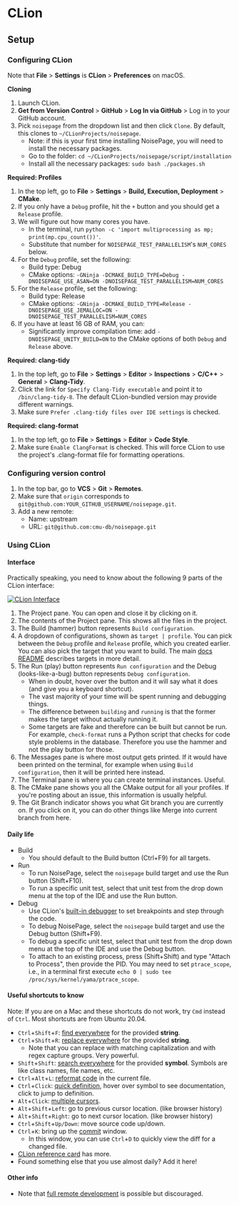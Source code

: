 # CLion

## Setup

### Configuring CLion

Note that **File** > **Settings** is **CLion** > **Preferences** on macOS.

**Cloning**
1. Launch CLion.
2. **Get from Version Control** > **GitHub** > **Log In via GitHub** > Log in to your GitHub account.
3. Pick `noisepage` from the dropdown list and then click `Clone`. By default, this clones to `~/CLionProjects/noisepage`.
   - Note: if this is your first time installing NoisePage, you will need to install the necessary packages.
   - Go to the folder: `cd ~/CLionProjects/noisepage/script/installation`
   - Install all the necessary packages: `sudo bash ./packages.sh`

**Required: Profiles**
1. In the top left, go to **File** > **Settings** > **Build, Execution, Deployment** > **CMake**.  
2. If you only have a `Debug` profile, hit the `+` button and you should get a `Release` profile.
3. We will figure out how many cores you have.
   - In the terminal, run `python -c 'import multiprocessing as mp; print(mp.cpu_count())'`.
   - Substitute that number for `NOISEPAGE_TEST_PARALLELISM`'s `NUM_CORES` below.
4. For the `Debug` profile, set the following:
   - Build type: Debug
   - CMake options: `-GNinja -DCMAKE_BUILD_TYPE=Debug -DNOISEPAGE_USE_ASAN=ON -DNOISEPAGE_TEST_PARALLELISM=NUM_CORES`
5. For the `Release` profile, set the following:
   - Build type: Release
   - CMake options: `-GNinja -DCMAKE_BUILD_TYPE=Release -DNOISEPAGE_USE_JEMALLOC=ON -DNOISEPAGE_TEST_PARALLELISM=NUM_CORES`
6. If you have at least 16 GB of RAM, you can:
   - Significantly improve compilation time: add `-DNOISEPAGE_UNITY_BUILD=ON` to the CMake options of both `Debug` and `Release` above.

**Required: clang-tidy**  
1. In the top left, go to **File** > **Settings** > **Editor** > **Inspections** > **C/C++** > **General** > **Clang-Tidy**.
2. Click the link for `Specify Clang-Tidy executable` and point it to `/bin/clang-tidy-8`. The default CLion-bundled version may provide different warnings.
3. Make sure `Prefer .clang-tidy files over IDE settings` is checked.

**Required: clang-format**  
1. In the top left, go to **File** > **Settings** > **Editor** > **Code Style**.
2. Make sure `Enable ClangFormat` is checked. This will force CLion to use the project's .clang-format file for formatting operations.

### Configuring version control

1. In the top bar, go to **VCS** > **Git** > **Remotes**.
2. Make sure that `origin` corresponds to `git@github.com:YOUR_GITHUB_USERNAME/noisepage.git`.
3. Add a new remote:
   - Name: upstream
   - URL: `git@github.com:cmu-db/noisepage.git` 

### Using CLion

#### Interface

Practically speaking, you need to know about the following 9 parts of the CLion interface:

[![CLion Interface](https://i.imgur.com/A6kvN6j.png)](https://imgur.com/a/MKXu2gv)

1. The Project pane. You can open and close it by clicking on it.
2. The contents of the Project pane. This shows all the files in the project.
3. The Build (hammer) button represents `Build configuration`.
4. A dropdown of configurations, shown as `target | profile`. You can pick between the `Debug` profile and `Release` profile, which you created earlier. You can also pick the target that you want to build. The main [docs README](https://github.com/noisepage/docs/README.md) describes targets in more detail.
5. The Run (play) button represents `Run configuration` and the Debug (looks-like-a-bug) button represents `Debug configuration`.
   - When in doubt, hover over the button and it will say what it does (and give you a keyboard shortcut).
   - The vast majority of your time will be spent running and debugging things.
   - The difference between `building` and `running` is that the former makes the target without actually running it.
   - Some targets are fake and therefore can be built but cannot be run. For example, `check-format` runs a Python script that checks for code style problems in the database. Therefore you use the hammer and not the play button for those.
6. The Messages pane is where most output gets printed. If it would have been printed on the terminal, for example when using `Build configuration`, then it will be printed here instead.
7. The Terminal pane is where you can create terminal instances. Useful.
8. The CMake pane shows you all the CMake output for all your profiles. If you're posting about an issue, this information is usually helpful.
9. The Git Branch indicator shows you what Git branch you are currently on. If you click on it, you can do other things like Merge into current branch from here.

#### Daily life

- Build
    - You should default to the Build button (Ctrl+F9) for all targets.
- Run
    - To run NoisePage, select the `noisepage` build target and use the Run button (Shift+F10).
    - To run a specific unit test, select that unit test from the drop down menu at the top of the IDE and use the Run button.
- Debug
    - Use CLion's [built-in debugger](https://blog.jetbrains.com/clion/2015/05/debug-clion/) to set breakpoints and step through the code.
    - To debug NoisePage, select the `noisepage` build target and use the Debug button (Shift+F9).
    - To debug a specific unit test, select that unit test from the drop down menu at the top of the IDE and use the Debug button.
    - To attach to an existing process, press (Shift+Shift) and type "Attach to Process", then provide the PID. You may need to set `ptrace_scope`, i.e., in a terminal first execute `echo 0 | sudo tee /proc/sys/kernel/yama/ptrace_scope`.

#### Useful shortcuts to know

Note: If you are on a Mac and these shortcuts do not work, try `Cmd` instead of `Ctrl`. Most shortcuts are from Ubuntu 20.04.

- `Ctrl`+`Shift`+`F`: [find everywhere](https://www.jetbrains.com/help/clion/finding-and-replacing-text-in-project.html) for the provided **string**.
- `Ctrl`+`Shift`+`R`: [replace everywhere](https://www.jetbrains.com/help/clion/finding-and-replacing-text-in-project.html) for the provided **string**.
   - Note that you can replace with matching capitalization and with regex capture groups. Very powerful. 
- `Shift`+`Shift`: [search everywhere](https://www.jetbrains.com/help/clion/searching-everywhere.html) for the provided **symbol**. Symbols are like class names, file names, etc.
- `Ctrl`+`Alt`+`L`: [reformat code](https://www.jetbrains.com/help/idea/reformat-and-rearrange-code.html) in the current file.
- `Ctrl`+`Click`: [quick definition](https://www.jetbrains.com/help/clion/viewing-definition.html), hover over symbol to see documentation, click to jump to definition.
- `Alt`+`Click`: [multiple cursors](https://www.jetbrains.com/help/rider/Multicursor.html).
- `Alt`+`Shift`+`Left`: go to previous cursor location. (like browser history)
- `Alt`+`Shift`+`Right`: go to next cursor location. (like browser history)
- `Ctrl`+`Shift`+`Up/Down`: move source code up/down.
- `Ctrl`+`K`: bring up the [commit](https://www.jetbrains.com/help/clion/commit-and-push-changes.html) window.
   - In this window, you can use `Ctrl`+`D` to quickly view the diff for a changed file.
- [CLion reference card](https://resources.jetbrains.com/storage/products/clion/docs/CLion_ReferenceCard.pdf) has more.
- Found something else that you use almost daily? Add it here!

#### Other info

- Note that [full remote development](https://www.jetbrains.com/help/clion/remote-development.html#full-remote-procedure) is possible but discouraged.